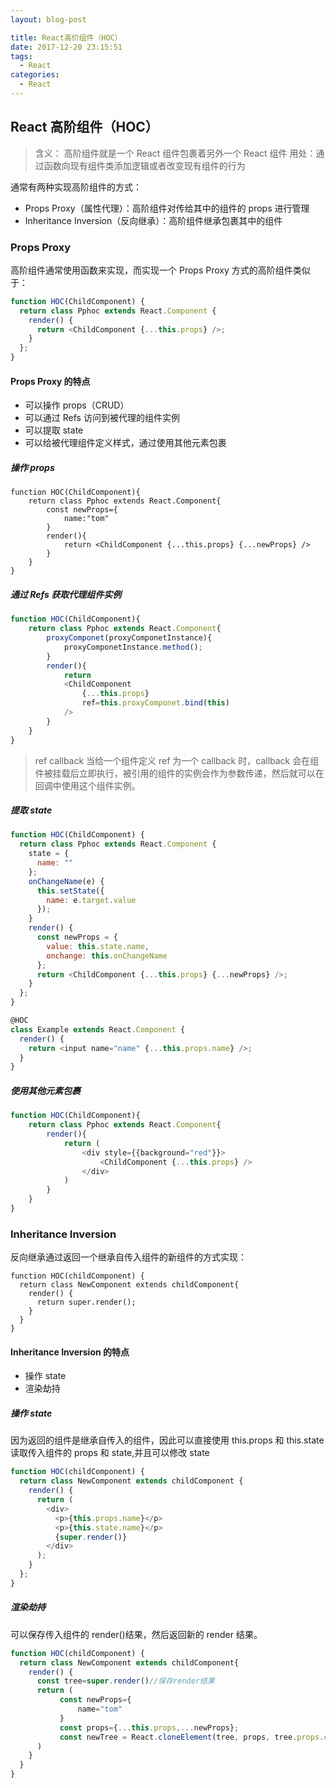 ```yaml
---
layout: blog-post

title: React高价组件（HOC）
date: 2017-12-20 23:15:51
tags:
  - React
categories:
  - React
---
```


## React 高阶组件（HOC）

> 含义： 高阶组件就是一个 React 组件包裹着另外一个 React 组件
> 用处：通过函数向现有组件类添加逻辑或者改变现有组件的行为

通常有两种实现高阶组件的方式：

- Props Proxy（属性代理）：高阶组件对传给其中的组件的 props 进行管理
- Inheritance Inversion（反向继承）：高阶组件继承包裹其中的组件

### Props Proxy

高阶组件通常使用函数来实现，而实现一个 Props Proxy 方式的高阶组件类似于：

```javascript
function HOC(ChildComponent) {
  return class Pphoc extends React.Component {
    render() {
      return <ChildComponent {...this.props} />;
    }
  };
}
```

#### Props Proxy 的特点

- 可以操作 props（CRUD）
- 可以通过 Refs 访问到被代理的组件实例
- 可以提取 state
- 可以给被代理组件定义样式，通过使用其他元素包裹

##### 操作 props

```
function HOC(ChildComponent){
    return class Pphoc extends React.Component{
        const newProps={
            name:"tom"
        }
        render(){
            return <ChildComponent {...this.props} {...newProps} />
        }
    }
}
```

##### 通过 Refs 获取代理组件实例

```javascript
function HOC(ChildComponent){
    return class Pphoc extends React.Component{
        proxyComponet(proxyComponetInstance){
            proxyComponetInstance.method();
        }
        render(){
            return
            <ChildComponent
                {...this.props}
                ref=this.proxyComponet.bind(this)
            />
        }
    }
}
```

> ref callback
> 当给一个组件定义 ref 为一个 callback 时，callback 会在组件被挂载后立即执行，被引用的组件的实例会作为参数传递，然后就可以在回调中使用这个组件实例。

##### 提取 state

```javascript
function HOC(ChildComponent) {
  return class Pphoc extends React.Component {
    state = {
      name: ""
    };
    onChangeName(e) {
      this.setState({
        name: e.target.value
      });
    }
    render() {
      const newProps = {
        value: this.state.name,
        onchange: this.onChangeName
      };
      return <ChildComponent {...this.props} {...newProps} />;
    }
  };
}

@HOC
class Example extends React.Component {
  render() {
    return <input name="name" {...this.props.name} />;
  }
}
```

##### 使用其他元素包裹

```javascript
function HOC(ChildComponent){
    return class Pphoc extends React.Component{
        render(){
            return (
                <div style={{background="red"}}>
                    <ChildComponent {...this.props} />
                </div>
            )
        }
    }
}
```

### Inheritance Inversion

反向继承通过返回一个继承自传入组件的新组件的方式实现：

```
function HOC(childComponent) {
  return class NewComponent extends childComponent{
    render() {
      return super.render();
    }
  }
}
```

#### Inheritance Inversion 的特点

- 操作 state
- 渲染劫持

##### 操作 state

因为返回的组件是继承自传入的组件，因此可以直接使用 this.props 和 this.state 读取传入组件的 props 和 state,并且可以修改 state

```javascript
function HOC(childComponent) {
  return class NewComponent extends childComponent {
    render() {
      return (
        <div>
          <p>{this.props.name}</p>
          <p>{this.state.name}</p>
          {super.render()}
        </div>
      );
    }
  };
}
```

##### 渲染劫持

可以保存传入组件的 render()结果，然后返回新的 render 结果。

```javascript
function HOC(childComponent) {
  return class NewComponent extends childComponent{
    render() {
      const tree=super.render()//保存render结果
      return (
           const newProps={
               name="tom"
           }
           const props={...this.props,...newProps};
           const newTree = React.cloneElement(tree, props, tree.props.children)
      )
    }
  }
}
```
